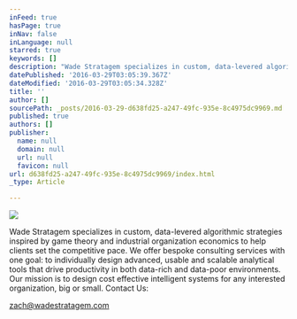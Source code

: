 ```yaml
---
inFeed: true
hasPage: true
inNav: false
inLanguage: null
starred: true
keywords: []
description: "Wade Stratagem specializes in custom, data-levered algorithmic strategies inspired by game theory and industrial organization economics to help clients set the competitive pace. We offer bespoke consulting services with one goal: to individually design advanced, usable and scalable analytical tools that drive productivity in both data-rich and data-poor environments. Our mission is to design cost effective intelligent systems for any interested organization, big or small. \_ \_ \_ \_ \_ \_ \_Contact Us:"
datePublished: '2016-03-29T03:05:39.367Z'
dateModified: '2016-03-29T03:05:34.328Z'
title: ''
author: []
sourcePath: _posts/2016-03-29-d638fd25-a247-49fc-935e-8c4975dc9969.md
published: true
authors: []
publisher:
  name: null
  domain: null
  url: null
  favicon: null
url: d638fd25-a247-49fc-935e-8c4975dc9969/index.html
_type: Article

---
```

![](https://the-grid-user-content.s3-us-west-2.amazonaws.com/bca16699-2556-4d2e-a753-6cd0e388d02d.png)

Wade Stratagem specializes in custom, data-levered algorithmic strategies inspired by game theory and industrial organization economics to help clients set the competitive pace. We offer bespoke consulting services with one goal: to individually design advanced, usable and scalable analytical tools that drive productivity in both data-rich and data-poor environments. Our mission is to design cost effective intelligent systems for any interested organization, big or small.              Contact Us:

[zach@wadestratagem.com][0]

[0]: https://app.thegrid.io/posts/65851918-9de8-40ad-9001-d2a2673a881b/zach@wadestratagem.com
